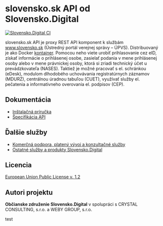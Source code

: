 # slovensko.sk API od Slovensko.Digital

[![Slovensko.Digital CI](https://github.com/slovensko-digital/slovensko-sk-api/workflows/Slovensko.Digital%20CI/badge.svg)](https://github.com/slovensko-digital/slovensko-sk-api/actions/workflows/slovensko_digital_ci.yml)

slovensko.sk API je proxy REST API komponent k službám www.slovensko.sk (Ústredný portál verejnej správy – ÚPVS). Distribuovaný je ako Docker [kontajner](https://ghcr.io/slovensko-digital/slovensko-sk-api). Pomocou neho viete urobiť prihlasovanie cez eID, získať informácie o prihlásenej osobe, zasielať podania v mene prihlásenej osoby alebo v mene právnickej osoby, ktorá si zriadi technický účet u prevádzkovateľa (NASES). Taktiež je možné pracovať s el. schránkou (eDesk), modulom dlhodobého uchovávania registratúrnych záznamov (MDURZ), centrálnou úradnou tabuľou (CUET), využívať služby el. pečatenia a informatívneho overovania el. podpisov (CEP).

## Dokumentácia

- [Inštalačná príručka](INSTALL.md)
- [Špecifikácia API](https://generator3.swagger.io/index.html?url=https://slovensko-sk-api.ekosystem.slovensko.digital/openapi.yaml)

## Ďalšie služby

- [Komerčná podpora, platený vývoj a konzultačné služby](https://ekosystem.slovensko.digital/sluzby/slovensko-sk-api)
- [Ostatné služby a produkty Slovensko.Digital](https://ekosystem.slovensko.digital)

## Licencia

[European Union Public License v. 1.2](LICENSE)

## Autori projektu

**Občianske združenie Slovensko.Digital** v spolupráci s CRYSTAL CONSULTING, s.r.o. a WEBY GROUP, s.r.o.

test
